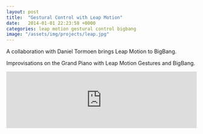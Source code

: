 ```yaml
---
layout: post
title:  "Gestural Control with Leap Motion"
date:   2014-01-01 22:23:58 +0000
categories: leap motion gestural control bigbang
image: "/assets/img/projects/leap.jpg"
---
```

A collaboration with Daniel Tormoen brings Leap Motion to BigBang.

Improvisations on the Grand Piano with Leap Motion Gestures and BigBang.
<iframe width="100%" frameborder="no" style="display:inline-block;" src="https://www.youtube.com/embed/ytGcKfhzF2Q "></iframe>
